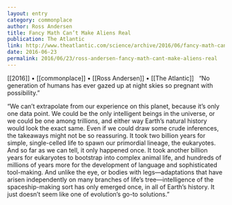 ```yaml
---
layout: entry
category: commonplace
author: Ross Andersen
title: Fancy Math Can’t Make Aliens Real
publication: The Atlantic
link: http://www.theatlantic.com/science/archive/2016/06/fancy-math-cant-make-aliens-real/487589/
date: 2016-06-23
permalink: 2016/06/23/ross-andersen-fancy-math-cant-make-aliens-real
---
```


[[2016]] • [[commonplace]] • [[Ross Andersen]] • [[The Atlantic]]
 
“No generation of humans has ever gazed up at night skies so pregnant with possibility.”

“We can’t extrapolate from our experience on this planet, because it’s only one data point. We could be the only intelligent beings in the universe, or we could be one among trillions, and either way Earth’s natural history would look the exact same. Even if we could draw some crude inferences, the takeaways might not be so reassuring. It took two billion years for simple, single-celled life to spawn our primordial lineage, the eukaryotes. And so far as we can tell, it only happened once. It took another billion years for eukaryotes to bootstrap into complex animal life, and hundreds of millions of years more for the development of language and sophisticated tool-making. And unlike the eye, or bodies with legs—adaptations that have arisen independently on many branches of life’s tree—intelligence of the spaceship-making sort has only emerged once, in all of Earth’s history. It just doesn’t seem like one of evolution’s go-to solutions.”
